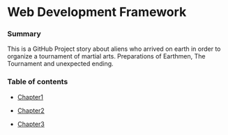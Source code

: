 # Web Development Framework #

### Summary ###

This is a GitHub Project story about aliens who arrived on earth in order to organize a tournament of martial arts. Preparations of Earthmen, The Tournament and unexpected ending.

### Table of contents ###

- [Chapter1](Chapter1.html)

- [Chapter2](Chapter2.html)

- [Chapter3](Chapter3.html)